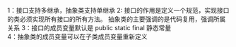 1：接口支持多继承，抽象类支持单继承
2: 接口的作用是定义一个规范，实现接口的类必须实现所有接口的所有方法。 抽象类的主要强调的是代码复用，强调所属关系
3：接口的成员变量默认是 public static final   静态常量   
4：抽象类的成员变量可以在子类成员变量重新定义

